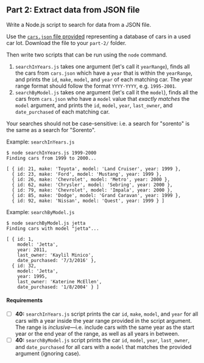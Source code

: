 ## Part 2: Extract data from JSON file

Write a Node.js script to search for data from a JSON file.

Use the [`cars.json` file provided](https://gist.github.com/lg-bot/3014e0b8badc83994ae674fed4666dd7#file-cars-json) representing a database of cars in a used car lot. Download the file to your `part-2/` folder.

Then write two scripts that can be run using the `node` command.

1. `searchInYears.js` takes one argument (let's call it `yearRange`), finds all the cars from `cars.json` which have a `year` that is within the `yearRange`, and prints the `id`, `make`, `model`, and `year` of each matching car. The year range format should follow the format `YYYY-YYYY`, e.g. `1995-2001`.
2. `searchByModel.js` takes one argument (let's call it the `model`), finds all the cars from `cars.json` who have a `model` value that _exactly matches_ the `model` argument, and prints the `id`, `model`, `year`, `last_owner`, and `date_purchased` of each matching car.

Your searches should not be case-sensitive: i.e. a search for "sorento" is the same as a search for "Sorento".

Example: `searchInYears.js`

```shell
$ node searchInYears.js 1999-2000
Finding cars from 1999 to 2000...

[ { id: 21, make: 'Toyota', model: 'Land Cruiser', year: 1999 },
  { id: 23, make: 'Ford', model: 'Mustang', year: 1999 },
  { id: 26, make: 'Chevrolet', model: 'Metro', year: 2000 },
  { id: 62, make: 'Chrysler', model: 'Sebring', year: 2000 },
  { id: 79, make: 'Chevrolet', model: 'Impala', year: 2000 },
  { id: 85, make: 'Dodge', model: 'Grand Caravan', year: 1999 },
  { id: 92, make: 'Nissan', model: 'Quest', year: 1999 } ]
```

Example: `searchByModel.js`

```shell
$ node searchByModel.js jetta
Finding cars with model "jetta"...

[ { id: 1,
    model: 'Jetta',
    year: 2011,
    last_owner: 'Kaylil Minico',
    date_purchased: '7/3/2016' },
  { id: 32,
    model: 'Jetta',
    year: 1995,
    last_owner: 'Katerine McEllen',
    date_purchased: '1/8/2004' } ]
```

#### Requirements

- [ ] __40:__ `searchInYears.js` script prints the car  `id`, `make`, `model`, and `year` for all cars with a year inside the year range provided in the script argument. The range is _inclusive_—i.e. include cars with the same year as the start year or the end year of the range, as well as all years in between.
- [ ] __40:__ `searchByModel.js` script prints the car `id`, `model`, `year`, `last_owner`, and `date_purchased` for all cars with a `model` that matches the provided argument (ignoring case).
